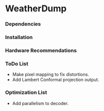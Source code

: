 # WeatherDump

### Dependencies

### Installation

### Hardware Recommendations

### ToDo List
- Make pixel mapping to fix distortions.
- Add Lambert Conformal projection output.

### Optimization List
- Add parallelism to decoder.
